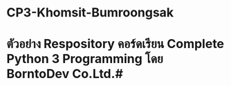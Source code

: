 # CP3-Khomsit-Bumroongsak
# ตัวอย่าง Respository คอร์ดเรียน Complete Python 3 Programming โดย BorntoDev Co.Ltd.#
